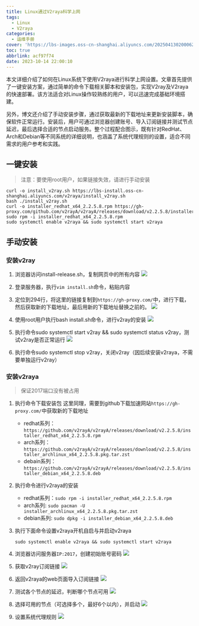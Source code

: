 ```yaml
---
title: Linux通过V2raya科学上网
tags:
  - Linux
  - V2raya
categories:
  - 运维手册
cover: 'https://lbs-images.oss-cn-shanghai.aliyuncs.com/202504130200062.png'
toc: true
abbrlink: acf97f74
date: 2023-10-14 22:00:10
---
```


本文详细介绍了如何在Linux系统下使用V2raya进行科学上网设置。文章首先提供了一键安装方案，通过简单的命令下载相关脚本和安装包，实现V2ray及V2raya的快速部署。该方法适合对Linux操作较熟练的用户，可以迅速完成基础环境搭建。

另外，博文还介绍了手动安装步骤，通过获取最新的下载地址来更新安装脚本，确保软件正常运行。安装后，用户可通过浏览器创建账号、导入订阅链接并测试节点延迟，最后选择合适的节点启动服务。整个过程配合图示，既有针对RedHat、Arch和Debian等不同系统的详细说明，也涵盖了系统代理规则的设置，适合不同需求的用户参考和实践。

<!-- more -->

一键安装
---

> 注意：要使用root用户，如果链接失效，请进行手动安装

```shell
curl -o install_v2ray.sh https://lbs-install.oss-cn-shanghai.aliyuncs.com/v2raya/install_v2ray.sh
bash ./install_v2ray.sh
curl -o installer_redhat_x64_2.2.5.8.rpm https://gh-proxy.com/github.com/v2rayA/v2rayA/releases/download/v2.2.5.8/installer_redhat_x64_2.2.5.8.rpm
sudo rpm -i installer_redhat_x64_2.2.5.8.rpm
sudo systemctl enable v2raya && sudo systemctl start v2raya
```

手动安装
---

### 安装v2ray
1. 浏览器访问install-release.sh，复制网页中的所有内容
   ![](https://lbs-images.oss-cn-shanghai.aliyuncs.com/202504130125572.png)

2. 登录服务器，执行`vim install.sh`命令，粘贴内容

3. 定位到294行，将这里的链接复制到`https://gh-proxy.com/`中，进行下载，然后获取新的下载地址，最后用新的下载地址替换之前的。
   ![](https://lbs-images.oss-cn-shanghai.aliyuncs.com/202504130126293.png)

4. 使用root用户执行bash install.sh命令，进行v2ray的安装
   ![](https://lbs-images.oss-cn-shanghai.aliyuncs.com/202504130126148.png)

5. 执行命令sudo systemctl start v2ray && sudo systemctl status v2ray，测试v2ray是否正常运行
   ![](https://lbs-images.oss-cn-shanghai.aliyuncs.com/202504130126997.png)

6. 执行命令sudo systemctl stop v2ray，关闭v2ray（因后续安装v2raya，不需要单独运行v2ray）

### 安装v2raya

> 保证2017端口没有被占用

1. 执行命令下载安装包
   这里同理，需要到github下载加速网站`https://gh-proxy.com/`中获取新的下载地址
   - redhat系列：`https://github.com/v2rayA/v2rayA/releases/download/v2.2.5.8/installer_redhat_x64_2.2.5.8.rpm`
   - arch系列：`https://github.com/v2rayA/v2rayA/releases/download/v2.2.5.8/installer_archlinux_x64_2.2.5.8.pkg.tar.zst`
   - debain系列：`https://github.com/v2rayA/v2rayA/releases/download/v2.2.5.8/installer_debian_x64_2.2.5.8.deb`

2. 执行命令进行v2raya的安装
   - redhat系列：`sudo rpm -i installer_redhat_x64_2.2.5.8.rpm`
   - arch系列: `sudo pacman -U installer_archlinux_x64_2.2.5.8.pkg.tar.zst`
   - debian系列: `sudo dpkg -i installer_debian_x64_2.2.5.8.deb`

3. 执行下面命令设置v2raya开机自启与并启动v2raya
    ```shell
    sudo systemctl enable v2raya && sudo systemctl start v2raya
    ```

4. 浏览器访问服务器`IP:2017`，创建初始账号密码
   ![](https://lbs-images.oss-cn-shanghai.aliyuncs.com/202504130128876.png)

5. 获取v2ray订阅链接
   ![](https://lbs-images.oss-cn-shanghai.aliyuncs.com/202504130128261.png)

6. 返回v2raya的web页面导入订阅链接
   ![](https://lbs-images.oss-cn-shanghai.aliyuncs.com/202504130128333.png)

7. 测试各个节点的延迟，判断哪个节点可用
   ![](https://lbs-images.oss-cn-shanghai.aliyuncs.com/202504130128948.png)

8. 选择可用的节点（可选择多个，最好6个以内），并启动
   ![](https://lbs-images.oss-cn-shanghai.aliyuncs.com/202504130129164.png)

9. 设置系统代理规则
   ![](https://lbs-images.oss-cn-shanghai.aliyuncs.com/202504130129022.png)